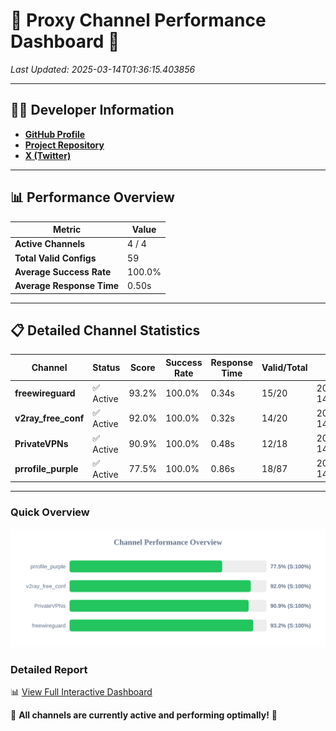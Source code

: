 # 🌟 Proxy Channel Performance Dashboard 🌟

_Last Updated: 2025-03-14T01:36:15.403856_

---

## 👩‍💻 Developer Information

- **[GitHub Profile](https://github.com/4n0nymou3)**  
- **[Project Repository](https://github.com/4n0nymou3/multi-proxy-config-fetcher)**  
- **[X (Twitter)](https://x.com/4n0nymou3)**  

---

## 📊 Performance Overview

| Metric                | Value       |
|-----------------------|-------------|
| **Active Channels**   | 4 / 4       |
| **Total Valid Configs** | 59          |
| **Average Success Rate** | 100.0%      |
| **Average Response Time** | 0.50s       |

---

## 📋 Detailed Channel Statistics

| Channel          | Status     | Score  | Success Rate | Response Time | Valid/Total | Last Success               |
|------------------|------------|--------|--------------|---------------|-------------|----------------------------|
| **freewireguard**  | ✅ Active  | 93.2%  | 100.0% | 0.34s         | 15/20       | 2025-03-14T01:36:15.402118 |
| **v2ray_free_conf**  | ✅ Active  | 92.0%  | 100.0% | 0.32s         | 14/20       | 2025-03-14T01:36:14.525885 |
| **PrivateVPNs**  | ✅ Active  | 90.9%  | 100.0% | 0.48s         | 12/18       | 2025-03-14T01:36:15.040325 |
| **prrofile_purple**  | ✅ Active  | 77.5%  | 100.0% | 0.86s         | 18/87       | 2025-03-14T01:36:14.167934 |

---

### Quick Overview
<div align="center">
  <a href="https://raw.githubusercontent.com/nullluser/NullRepo/refs/heads/main/assets/channel_stats_chart.svg">
    <img src="https://raw.githubusercontent.com/nullluser/NullRepo/refs/heads/main/assets/channel_stats_chart.svg" alt="Source Performance Statistics" width="800">
  </a>
</div>

### Detailed Report
📊 [View Full Interactive Dashboard](https://htmlpreview.github.io/?https://github.com/nullluser/NullRepo/blob/main/assets/performance_report.html)

🎉 **All channels are currently active and performing optimally!** 🎉
